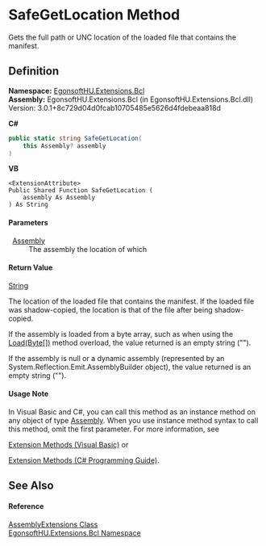 # SafeGetLocation Method


Gets the full path or UNC location of the loaded file that contains the manifest.



## Definition
**Namespace:** <a href="N_EgonsoftHU_Extensions_Bcl.md">EgonsoftHU.Extensions.Bcl</a>  
**Assembly:** EgonsoftHU.Extensions.Bcl (in EgonsoftHU.Extensions.Bcl.dll) Version: 3.0.1+8c729d04d0fcab10705485e5626d4fdebeaa818d

**C#**
``` C#
public static string SafeGetLocation(
	this Assembly? assembly
)
```
**VB**
``` VB
<ExtensionAttribute>
Public Shared Function SafeGetLocation ( 
	assembly As Assembly
) As String
```



#### Parameters
<dl><dt>  <a href="https://learn.microsoft.com/dotnet/api/system.reflection.assembly" target="_blank" rel="noopener noreferrer">Assembly</a></dt><dd>The assembly the location of which</dd></dl>

#### Return Value
<a href="https://learn.microsoft.com/dotnet/api/system.string" target="_blank" rel="noopener noreferrer">String</a>  

The location of the loaded file that contains the manifest. If the loaded file was shadow-copied, the location is that of the file after being shadow-copied.

If the assembly is loaded from a byte array, such as when using the <a href="https://learn.microsoft.com/dotnet/api/system.reflection.assembly.load#system-reflection-assembly-load(system-byte())" target="_blank" rel="noopener noreferrer">Load(Byte[])</a> method overload, the value returned is an empty string ("").

If the assembly is null or a dynamic assembly (represented by an System.Reflection.Emit.AssemblyBuilder object), the value returned is an empty string ("").


#### Usage Note
In Visual Basic and C#, you can call this method as an instance method on any object of type <a href="https://learn.microsoft.com/dotnet/api/system.reflection.assembly" target="_blank" rel="noopener noreferrer">Assembly</a>. When you use instance method syntax to call this method, omit the first parameter. For more information, see <a href="https://docs.microsoft.com/dotnet/visual-basic/programming-guide/language-features/procedures/extension-methods" target="_blank" rel="noopener noreferrer">

Extension Methods (Visual Basic)</a> or <a href="https://docs.microsoft.com/dotnet/csharp/programming-guide/classes-and-structs/extension-methods" target="_blank" rel="noopener noreferrer">

Extension Methods (C# Programming Guide)</a>.

## See Also


#### Reference
<a href="T_EgonsoftHU_Extensions_Bcl_AssemblyExtensions.md">AssemblyExtensions Class</a>  
<a href="N_EgonsoftHU_Extensions_Bcl.md">EgonsoftHU.Extensions.Bcl Namespace</a>  
